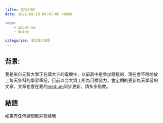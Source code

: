 ```yaml
---
title: 自我介紹
date: 2022-08-18 04:47:00 +0800

tags: 
    - about-me
    - dairy

categories: [自我介紹]
---
```


## 背景:
  我是來自元智大學正在讀大三的電機生，以前高中是參加競程的，現在會不時地放上每天各科的學習筆記，目前以台大資工所為目標努力，會定期的更新每天學習的文章，文章也會在我的[medium]同步更新，請多多指教。


## 結語
  
  如果有任何疑問歡迎聯絡我
  
[Medium]: https://medium.com/@lin20011213
